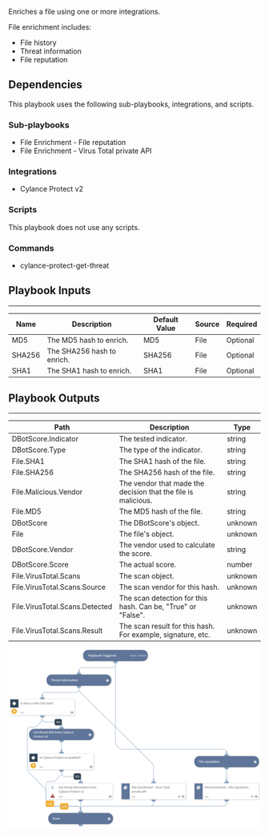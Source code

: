 Enriches a file using one or more integrations.

File enrichment includes:
* File history
* Threat information
* File reputation

## Dependencies
This playbook uses the following sub-playbooks, integrations, and scripts.

### Sub-playbooks
* File Enrichment - File reputation
* File Enrichment - Virus Total private API

### Integrations
* Cylance Protect v2

### Scripts
This playbook does not use any scripts.

### Commands
* cylance-protect-get-threat

## Playbook Inputs
---

| **Name** | **Description** | **Default Value** | **Source** | **Required** |
| --- | --- | --- | --- | --- |
| MD5 | The MD5 hash to enrich. | MD5 | File | Optional |
| SHA256 | The SHA256 hash to enrich. | SHA256 | File | Optional |
| SHA1 | The SHA1 hash to enrich. | SHA1 | File | Optional |

## Playbook Outputs
---

| **Path** | **Description** | **Type** |
| --- | --- | --- |
| DBotScore.Indicator | The tested indicator. | string |
| DBotScore.Type | The type of the indicator. | string |
| File.SHA1 | The SHA1 hash of the file. | string |
| File.SHA256 | The SHA256 hash of the file. | string |
| File.Malicious.Vendor | The vendor that made the decision that the file is malicious. | string |
| File.MD5 | The MD5 hash of the file. | string |
| DBotScore | The DBotScore's object. | unknown |
| File | The file's object. | unknown |
| DBotScore.Vendor | The vendor used to calculate the score. | string |
| DBotScore.Score | The actual score. | number |
| File.VirusTotal.Scans | The scan object. | unknown |
| File.VirusTotal.Scans.Source | The scan vendor for this hash. | unknown |
| File.VirusTotal.Scans.Detected | The scan detection for this hash. Can be, "True" or "False". | unknown |
| File.VirusTotal.Scans.Result | The scan result for this hash. For example, signature, etc. | unknown |

![File_Enrichment_Generic](https://github.com/demisto/content/blob/1bdd5229392bd86f0cc58265a24df23ee3f7e662/docs/images/playbooks/File_Enrichment_Generic.png)
